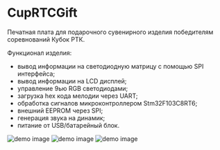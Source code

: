 # CupRTCGift
Печатная плата для подарочного сувенирного изделия победителям соревнований Кубок РТК.

Функционал изделия:

- вывод информации на светодиодную матрицу с помощью SPI интерфейса;
- вывод информации на LCD дисплей;
- управление 9ью RGB светодиодами;
- загрузка hex кода мелодии через UART;
- обработка сигналов микроконтроллером Stm32F103C8RT6;
- внешний EEPROM через SPI;
- генерация звука на динамик;
- питание от USB/батарейный блок.

![demo image](https://github.com/VasiliyPodlesniy/PhotoForRepositories/blob/master/CupGift.jpg)
![demo image](https://github.com/VasiliyPodlesniy/PhotoForRepositories/blob/master/Cup1.PNG)
![demo image](https://github.com/VasiliyPodlesniy/PhotoForRepositories/blob/master/Cup2.PNG)
